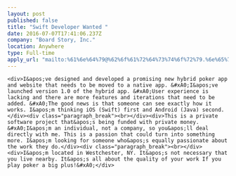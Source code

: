 ```yaml
---
layout: post
published: false
title: "Swift Developer Wanted "
date: 2016-07-07T17:41:06.237Z
company: "Board Story, Inc."
location: Anywhere
type: Full-time
apply_url: "mailto:%61%6e%64%79@%62%6f%61%72%64%73%74%6f%72%79.%6e%65%74"
---
```



    <div>I&apos;ve designed and developed a promising new hybrid poker app and website that needs to be moved to a native app. &#xA0;I&apos;ve launched version 1.0 of the hybrid app. &#xA0;User experience is lacking and there are more features and iterations that need to be added. &#xA0;The good news is that someone can see exactly how it works. I&apos;m thinking iOS (Swift) first and Android (Java) second.</div><div class="paragraph_break"><br></div><div>This is a private software project that&apos;s being funded with private money. &#xA0;I&apos;m an individual, not a company, so you&apos;ll deal directly with me. This is a passion that could turn into something more. I&apos;m looking for someone who&apos;s equally passionate about the work they do.</div><div class="paragraph_break"><br></div><div>I&apos;m located in Westchester, NY. It&apos;s not necessary that you live nearby. It&apos;s all about the quality of your work If you play poker a big plus!&#xA0;</div>

    
  